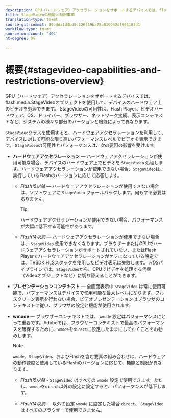 ```yaml
---
description: GPU（ハードウェア）アクセラレーションをサポートするデバイスでは、flash.media.StageVideoオブジェクトを使用して、デバイスのハードウェア上のビデオを処理できます。 StageVideoの可用性は、Flash Player、ビデオハードウェア、OS、ドライバー、ブラウザー、ネットワーク接続、表示コンテキストなど、システムの様々な部分のバージョンと機能によって異なります。
title: StageVideoの機能と制限事項
translation-type: tm+mt
source-git-commit: 89bdda1d4bd5c126f19ba75a819942df901183d1
workflow-type: tm+mt
source-wordcount: '404'
ht-degree: 0%

---
```



# 概要{#stagevideo-capabilities-and-restrictions-overview}

GPU（ハードウェア）アクセラレーションをサポートするデバイスでは、flash.media.StageVideoオブジェクトを使用して、デバイスのハードウェア上のビデオを処理できます。 StageVideoの可用性は、Flash Player、ビデオハードウェア、OS、ドライバー、ブラウザー、ネットワーク接続、表示コンテキストなど、システムの様々な部分のバージョンと機能によって異なります。

`StageVideo`クラスを使用すると、ハードウェアアクセラレーションを利用して、デバイスに対して可能な限り高いパフォーマンスレベルでビデオを表示できます。 `StageVideo`の可用性とパフォーマンスは、次の要因の影響を受けます。

* **ハードウェアアクセラレーション**  — ハードウェアアクセラレーションが使用可能な場合、デバイスのハードウェア上でビデオを `StageVideo` 処理します。ハードウェアアクセラレーションが使用できない場合、`StageVideo`は、実行しているFlashのバージョンに応じて応答します。

   * *Flash15以降*  — ハードウェアアクセラレーションが使用できない場合は、ソフトウェアに `StageVideo` フォールバックします。何もする必要はありません。

      >[!TIP]
      >
      >ハードウェアアクセラレーションが使用できない場合、パフォーマンスが大幅に低下する可能性があります。

   * *Flash14以前*  — ハードウェアアクセラレーションが使用できない場合は、 `StageVideo` 使用できなくなります。ブラウザーまたはGPUでハードウェアアクセラレーションがサポートされていない、またはFlash Playerでハードウェアアクセラレーションがオフになっている設定では、TVSDK HLSスタックを使用したビデオ表示は失敗します。 *HDS*&#x200B;パイプラインでは、`StageVideo`から、CPUでビデオを処理する代替（Videoオブジェクトなど）に切り替えることができます。

* **プレゼンテーションコンテキスト**  — 全画面表示中 `StageVideo` は常に使用可能で、パフォーマンスはデバイスで使用可能な最大レベルになります。フルスクリーン表示を行わない場合、ビデオプレゼンテーションはブラウザのコンテキストに従い、ブラウザの設定と機能が使用されます。

* **wmode**  — ブラウザーコンテキストでは、 `wmode` 設定はパフォーマンスにとって重要です。Adobeでは、ブラウザーコンテキストで最高のパフォーマンスを確保するために、`wmode`を`direct`に設定したままにしておくことをお勧めします。

   >[!NOTE]
   >
   >`wmode`、`StageVideo`、およびFlashを含む要素の組み合わせは、ハードウェアの動作速度と使用しているFlashのバージョンに応じて、機能と制限が異なります。

   * *Flash15以降* - `StageVideo` はすべての `wmode` 設定で使用できます。ただし、`wmode`を`direct`以外の設定に設定すると、パフォーマンスが低下します。

   * *Flash14以前*  — 以外の設定 `wmode` に設定した場合 `direct`、 `StageVideo` はすべてのブラウザーで使用できません。

